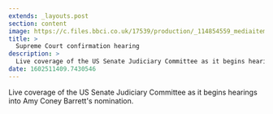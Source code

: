 ```yaml
--- 
extends: _layouts.post 
section: content 
image: https://c.files.bbci.co.uk/17539/production/_114854559_mediaitem114854558.jpg 
title: > 
  Supreme Court confirmation hearing 
description: > 
  Live coverage of the US Senate Judiciary Committee as it begins hearings into Amy Coney Barrett's nomination. 
date: 1602511409.7430546 
--- 
```

Live coverage of the US Senate Judiciary Committee as it begins hearings into Amy Coney Barrett's nomination.